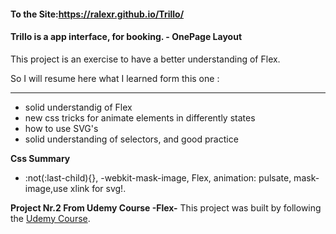 #### To the Site:https://ralexr.github.io/Trillo/


#### Trillo is a app interface, for booking. - OnePage Layout

This project is an exercise to have a better understanding of Flex.

So I will resume here what I learned form this one :
<hr>

- solid understandig of Flex 
- new css tricks for animate elements in differently states
- how to use SVG's
- solid understanding of selectors, and good practice

**Css Summary**

- :not(:last-child){}, -webkit-mask-image, Flex, animation: pulsate, mask-image,use xlink for svg!.

**Project Nr.2 From Udemy Course -Flex-**
This project was built by following the [Udemy Course](https://www.udemy.com/course/advanced-css-and-sass/).
